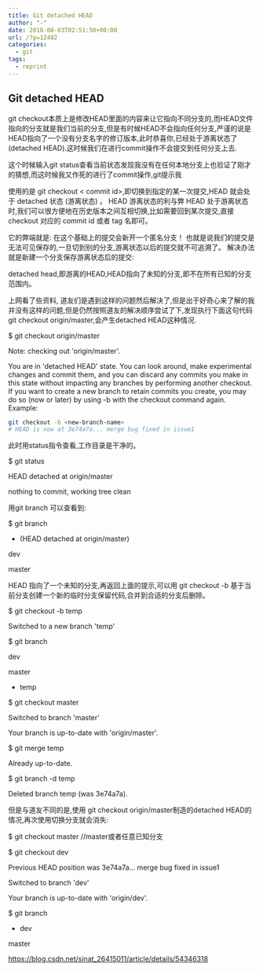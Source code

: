 ```yaml
---
title: Git detached HEAD
author: "-"
date: 2018-08-03T02:51:50+00:00
url: /?p=12482
categories:
  - git
tags:
  - reprint
---
```

## Git detached HEAD

git checkout本质上是修改HEAD里面的内容来让它指向不同分支的,而HEAD文件指向的分支就是我们当前的分支,但是有时候HEAD不会指向任何分支,严谨的说是HEAD指向了一个没有分支名字的修订版本,此时恭喜你,已经处于游离状态了(detached HEAD).这时候我们在进行commit操作不会提交到任何分支上去.

这个时候输入git status查看当前状态发现我没有在任何本地分支上也验证了刚才的猜想,而这时候我又作死的进行了commit操作,git提示我

使用的是 git checkout < commit id>,即切换到指定的某一次提交,HEAD 就会处于 detached 状态 (游离状态) 。
HEAD 游离状态的利与弊
HEAD 处于游离状态时,我们可以很方便地在历史版本之间互相切换,比如需要回到某次提交,直接 checkout 对应的 commit id 或者 tag 名即可。

它的弊端就是: 在这个基础上的提交会新开一个匿名分支！
也就是说我们的提交是无法可见保存的,一旦切到别的分支,游离状态以后的提交就不可追溯了。
解决办法就是新建一个分支保存游离状态后的提交:

detached head,即游离的HEAD,HEAD指向了未知的分支,即不在所有已知的分支范围内。

上网看了些资料, 道友们是遇到这样的问题然后解决了,但是出于好奇心来了解的我并没有这样的问题,但是仍然按照道友的解决顺序尝试了下,发现执行下面这句代码git checkout origin/master,会产生detached HEAD这种情况.

$ git checkout origin/master
  
Note: checking out 'origin/master'.

You are in 'detached HEAD' state. You can look around, make experimental changes and commit them, and you can discard any commits you make in this state without impacting any branches by performing another checkout. If you want to create a new branch to retain commits you create, you may do so (now or later) by using -b with the checkout command again. Example:

```bash
git checkout -b <new-branch-name>
# HEAD is now at 3e74a7a... merge bug fixed in issue1
```
  
此时用status指令查看,工作目录是干净的。

$ git status
  
HEAD detached at origin/master
  
nothing to commit, working tree clean
  
用git branch 可以查看到:

$ git branch
  
* (HEAD detached at origin/master)

dev

master
  
HEAD 指向了一个未知的分支,再返回上面的提示,可以用 git checkout -b 基于当前分支创建一个新的临时分支保留代码,合并到合适的分支后删除。

$ git checkout -b temp
  
Switched to a new branch 'temp'
  
$ git branch

dev

master
  
* temp
  
$ git checkout master
  
Switched to branch 'master'
  
Your branch is up-to-date with 'origin/master'.
  
$ git merge temp
  
Already up-to-date.
  
$ git branch -d temp
  
Deleted branch temp (was 3e74a7a).
  
但是与道友不同的是,使用 git checkout origin/master制造的detached HEAD的情况,再次使用切换分支就会消失:

$ git checkout master //master或者任意已知分支
  
$ git checkout dev
  
Previous HEAD position was 3e74a7a... merge bug fixed in issue1
  
Switched to branch 'dev'
  
Your branch is up-to-date with 'origin/dev'.
  
$ git branch
  
* dev

master

<https://blog.csdn.net/sinat_26415011/article/details/54346318>
